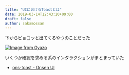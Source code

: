 ```yaml
---
title: "UIにおけるToastとは"
date: 2019-03-14T12:43:20+09:00
draft: false
author: sakamossan
---
```


下からピョコッと出てくるやつのことだった

[![Image from Gyazo](https://i.gyazo.com/c04d1d763e4cbf215dc5abbea3594f27.gif)](https://gyazo.com/c04d1d763e4cbf215dc5abbea3594f27)

いくつか確認を求める系のインタラクションがまとまっていた

- [ons-toast - Onsen UI](https://ja.onsen.io/v2/api/angular2/ons-toast.html)
